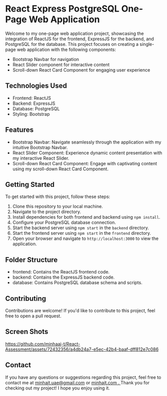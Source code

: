 React Express PostgreSQL One-Page Web Application
=================================================

Welcome to my one-page web application project, showcasing the integration of ReactJS for the frontend, ExpressJS for the backend, and PostgreSQL for the database. This project focuses on creating a single-page web application with the following components:

-   Bootstrap Navbar for navigation
-   React Slider component for interactive content
-   Scroll-down React Card Component for engaging user experience

Technologies Used
-----------------

-   Frontend: ReactJS
-   Backend: ExpressJS
-   Database: PostgreSQL
-   Styling: Bootstrap

Features
--------

-   Bootstrap Navbar: Navigate seamlessly through the application with my intuitive Bootstrap Navbar.
-   React Slider Component: Experience dynamic content presentation with my interactive React Slider.
-   Scroll-down React Card Component: Engage with captivating content using my scroll-down React Card Component.

Getting Started
---------------

To get started with this project, follow these steps:

1.  Clone this repository to your local machine.
2.  Navigate to the project directory.
3.  Install dependencies for both frontend and backend using `npm install`.
4.  Configure your PostgreSQL database connection.
5.  Start the backend server using `npm start` in the `backend` directory.
6.  Start the frontend server using `npm start` in the `frontend` directory.
7.  Open your browser and navigate to `http://localhost:3000` to view the application.

Folder Structure
----------------

-   frontend: Contains the ReactJS frontend code.
-   backend: Contains the ExpressJS backend code.
-   database: Contains PostgreSQL database schema and scripts.

Contributing
------------

Contributions are welcome! If you'd like to contribute to this project, feel free to open a pull request.

Screen Shots
------------


https://github.com/minhaaj-t/React-Assessment/assets/72432356/a4db24a7-e5ec-42b4-baaf-dff812e7c086



Contact
-------

If you have any questions or suggestions regarding this project, feel free to contact me at minhajt.uae@gmail.com or [minhajt.com .
](https://www.minhajt.com/)
Thank you for checking out my project! I hope you enjoy using it.

